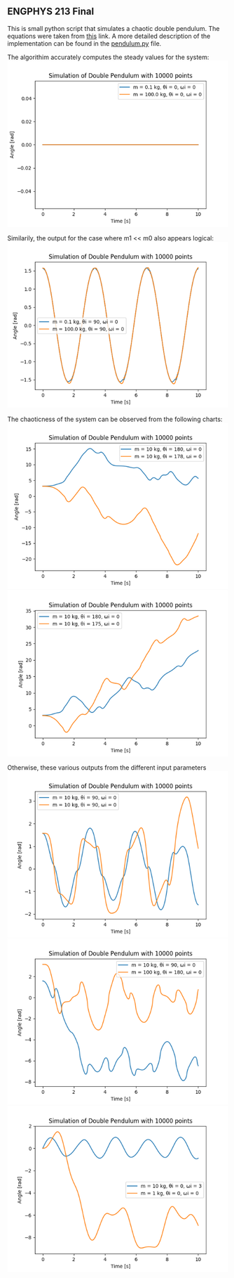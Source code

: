 ## ENGPHYS 213 Final

This is small python script that simulates a chaotic double pendulum.
The equations were taken from [this](http://scienceworld.wolfram.com/physics/DoublePendulum.html) link.
A more detailed description of the implementation can be found in the [pendulum.py](pendulum.py) file</a>.

The algorithim accurately computes the steady values for the system:
![](outupt/steady_state.png)

Similarily, the output for the case where m1 << m0 also appears logical:
![](outupt/neglibile_mass.png)

The chaoticness of the system can be observed from the following charts:
![](outupt/chaotic1.png)
![](outupt/chaotic2.png)

Otherwise, these various outputs from the different input parameters
![](outupt/cool.png)
![](outupt/cool2.png)
![](outupt/cool3.png)
